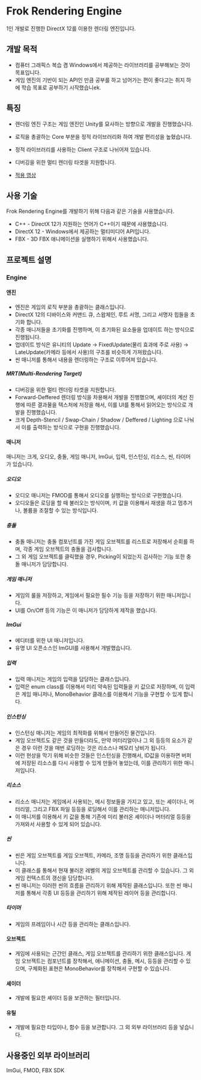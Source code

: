 # Frok Rendering Engine

1인 개발로 진행한 DirectX 12를 이용한 렌더링 엔진입니다.

## 개발 목적

- 컴퓨터 그래픽스 복습 겸 Windows에서 제공하는 라이브러리를 공부해보는 것이 목표입니다.
- 게임 엔진의 기반이 되는 API인 만큼 공부를 하고 넘어가는 편이 좋다고는 취지 하에 학습 목표로 공부하기 시작했습니ek.

## 특징

- 렌더링 엔진 구조는 게임 엔진인 Unity를 묘사하는 방향으로 개발을 진행했습니다.
- 로직을 총괄하는 Core 부분을 정적 라이브러리화 하여 개발 편리성을 높혔습니다.
- 정적 라이브러리를 사용하는 Client 구조로 나뉘어져 있습니다.
- 디버깅을 위한 멀티 렌더링 타겟을 지원합니다.

- [적용 영상](https://youtu.be/-y9h2oLrzcM)

## 사용 기술

Frok Rendering Engine를 개발하기 위해 다음과 같은 기술을 사용했습니다.

- C++ - DirectX 12가 지원하는 언어가 C++이기 때문에 사용했습니다.
- DirectX 12 - Windows에서 제공하는 멀티미디어 API입니다.
- FBX - 3D FBX 애니메이션을 실행하기 위해서 사용했습니다.

## 프로젝트 설명
### Engine

#### 엔진
- 엔진은 게임의 로직 부분을 총괄하는 클래스입니다.
- DirectX 12의 디바이스와 커맨드 큐, 스왑체인, 루트 서명, 그리고 서명자 힙들을 초기화 합니다.
- 각종 매니저들을 초기화를 진행하며, 이 초기화된 요소들을 업데이트 하는 방식으로 진행됩니다.
- 업데이트 방식은 유니티의 Update -> FixedUpdate(물리 효과에 주로 사용) -> LateUpdate(카메라 등에서 사용)의 구조를 비슷하게 가져왔습니다.
-  씬 매니저를 통해서 내용을 렌더링하는 구조로 이루어져 있습니다.

##### MRT(Multi-Rendering Target)
- 디버깅을 위한 멀티 렌더링 타겟을 지원합니다.
- Forward-Deffered 렌더링 방식을 차용해서 개발을 진행했으며, 셰이더의 계산 진행에 따른 결과물을 텍스처에 저장을 해서, 이를 UI를 통해서 읽어오는 방식으로 개발을 진행했습니다.
- 크게 Depth-Stencil / Swap-Chain / Shadow / Deffered / Lighting 으로 나눠서 이를 출력하는 방식으로 구현을 진행했습니다.

#### 매니저
매니저는 크게, 오디오, 충돌, 게임 매니저, ImGui, 입력, 인스턴싱, 리소스, 씬, 타이머가 있습니다.

##### 오디오
- 오디오 매니저는 FMOD를 통해서 오디오를 실행하는 방식으로 구현했습니다.
- 오디오들은 로딩을 할 때 불러오는 방식이며, 키 값을 이용해서 재생을 하고 멈추거나, 볼륨을 조절할 수 있는 방식입니다.

##### 충돌
- 충돌 매니저는 충돌 컴포넌트를 가진 게임 오브젝트를 리스트로 저장해서 순회를 하며, 각종 게임 오브젝트의 충돌을 검사합니다.
- 그 외 게임 오브젝트를 클릭했을 경우, Picking이 되었는지 검사하는 기능 또한 충돌 매니저가 담당합니다.

##### 게임 매니저
- 게임의 룰을 저장하고, 게임에서 필요한 필수 기능 등을 저장하기 위한 매니저입니다.
- UI를 On/Off 등의 기능은 이 매니저가 담당하게 제작을 했습니다.

##### ImGui
- 에디터를 위한 UI 매니저입니다.
- 유명 UI 오픈소스인 ImGUI를 사용해서 개발했습니다.

##### 입력
- 입력 매니저는 게임의 입력을 담당하는 클래스입니다.
- 입력은 enum class를 이용해서 미리 약속된 입력들을 키 값으로 저장하며, 이 입력은 게임 매니저나, MonoBehavior 클래스를 이용해서 기능을 구현할 수 있게 합니다.

##### 인스턴싱
- 인스턴싱 매니저는 게임의 최적화를 위해서 만들어진 물건입니다.
- 게임 오브젝트도 같은 것을 만들더라도, 만약 머터리얼이나 그 외 등등의 요소가 같은 경우 이런 것을 매번 로딩하는 것은 리소스나 메모리 낭비가 됩니다.
- 이런 현상을 막기 위해 비슷한 것들은 인스턴싱을 진행해서, ID값을 이용하면 버퍼에 저장된 리소스를 다시 사용할 수 있게 만들어 놓았는데, 이를 관리하기 위한 매니저입니다.

##### 리소스
- 리소스 매니저는 게임에서 사용되는, 메시 정보들을 가지고 있고, 또는 셰이더나, 머터리얼, 그리고 FBX 파일 등등을 로딩해서 이를 관리하는 매니저입니다.
- 이 매니저를 이용해서 키 값을 통해 기존에 미리 불러온 셰이더나 머터리얼 등등을 가져와서 사용할 수 있게 되어 있습니다.

##### 씬
- 씬은 게임 오브젝트를 게임 오브젝트, 카메라, 조명 등등을 관리하기 위한 클래스입니다.
- 이 클래스를 통해서 현재 불러온 레벨의 게임 오브젝트를 관리할 수 있습니다. 그 외 게임 컨텍스트의 갱신을 담당합니다.
- 씬 매니저는 이러한 씬의 흐름을 관리하기 위해 제작된 클래스입니다. 또한 씬 매니저를 통해서 각종 UI 등등을 관리하기 위해 제작된 레이어 등을 관리합니다.

##### 타이머
- 게임의 프레임이나 시간 등을 관리하는 클래스입니다.

#### 오브젝트
- 게임에 사용되는 근간인 클래스, 게임 오브젝트를 관리하기 위한 클래스입니다. 게임 오브젝트는 컴포넌트를 장착해서, 애니메이션, 충돌, 메시, 등등을 관리할 수 있으며, 구체화된 표현은 MonoBehavior를 장착해서 구현할 수 있습니다.

#### 셰이더
- 개발에 필요한 셰이더 등을 보관하는 필터입니다.

#### 유틸
- 개발에 필요한 타입이나, 함수 등을 보관합니다. 그 외 외부 라이브러리 등을 넣습니다.

## 사용중인 외부 라이브러리
ImGui, FMOD, FBX SDK
